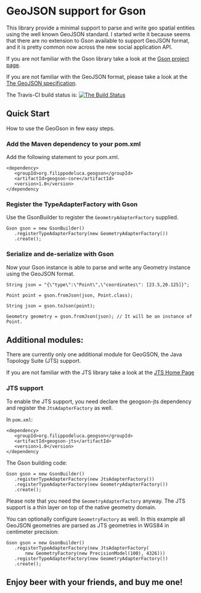 GeoJSON support for Gson
====================================
This library provide a minimal support to parse and write geo spatial entities
using the well known GeoJSON standard. I started write it because seems that
there are no extension to Gson available to support GeoJSON format, and it is
pretty common now across the new social application API.

If you are not familiar with the Gson library take a look at the [Gson project page](https://code.google.com/p/google-gson/).

If you are not familiar with the GeoJSON format, please take a look at the [The GeoJSON specification](http://geojson.org/geojson-spec.html).

The Travis-CI build status is:
[![The Build Status](https://travis-ci.org/filosganga/geogson.png?branch=master)](https://travis-ci.org/filosganga/geogson)

## Quick Start
How to use the GeoGson in few easy steps.

### Add the Maven dependency to your pom.xml
Add the following statement to your pom.xml.

    <dependency>
       <groupId>org.filippodeluca.geogson</groupId>
       <artifactId>geogson-core</artifactId>
       <version>1.0</version>
    </dependency

### Register the TypeAdapterFactory with Gson
Use the GsonBuilder to register the ``GeometryAdapterFactory`` supplied.

    Gson gson = new GsonBuilder()
       .registerTypeAdapterFactory(new GeometryAdapterFactory())
       .create();

### Serialize and de-serialize with Gson
Now your Gson instance is able to parse and write any Geometry instance using
the GeoJSON format.

    String json = "{\"type\":\"Point\",\"coordinates\": [23.5,20.125]}";

    Point point = gson.fromJson(json, Point.class);

    String json = gson.toJson(point);

    Geometry geometry = gson.fromJson(json); // It will be an instance of Point.

## Additional modules:
There are currently only one additional module for GeoGSON, the Java Topology
Suite (JTS) support.

If you are not familiar with the JTS library take a look at the [JTS Home Page](http://www.vividsolutions.com/jts/JTSHome.htm)

### JTS support
To enable the JTS support, you need declare the geogson-jts dependency and
register the ``JtsAdapterFactory`` as well.

In ``pom.xml``:

    <dependency>
       <groupId>org.filippodeluca.geogson</groupId>
       <artifactId>geogson-jts</artifactId>
       <version>1.0</version>
    </dependency

The Gson building code:

    Gson gson = new GsonBuilder()
       .registerTypeAdapterFactory(new JtsAdapterFactory())
       .registerTypeAdapterFactory(new GeometryAdapterFactory())
       .create();

Please note that you need the ``GeometryAdapterFactory`` anyway. The JTS
support is a thin layer on top of the native geometry domain.

You can optionally configure ``GeometryFactory`` as well. In this example all 
GeoJSON geometries are parsed as JTS geometries in WGS84 in centimeter precision:

    Gson gson = new GsonBuilder()
       .registerTypeAdapterFactory(new JtsAdapterFactory(
           new GeometryFactory(new PrecisionModel(100), 4326)))
       .registerTypeAdapterFactory(new GeometryAdapterFactory())
       .create();

## Enjoy beer with your friends, and buy me one!

